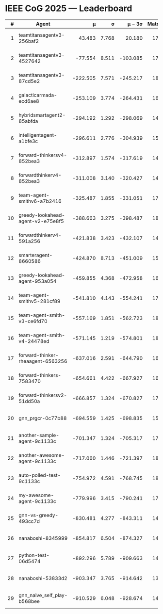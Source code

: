 # IEEE CoG 2025 — Leaderboard

| # | Agent | μ | σ | μ − 3σ | Matches | Updated |
|---:|---|---:|---:|---:|---:|---|
| 1 | teamtitansagentv3-256baf2 | 43.483 | 7.768 | 20.180 | 17956 | 2025-08-24 05:31 |
| 2 | teamtitansagentv3-4527642 | -77.554 | 8.511 | -103.085 | 17570 | 2025-08-24 05:31 |
| 3 | teamtitansagentv3-87cd5e2 | -222.505 | 7.571 | -245.217 | 18906 | 2025-08-24 05:31 |
| 4 | galacticarmada-ecd6ae8 | -253.109 | 3.774 | -264.431 | 16560 | 2025-08-24 05:31 |
| 5 | hybridsmartagent2-85abfda | -294.192 | 1.292 | -298.069 | 14990 | 2025-08-24 05:31 |
| 6 | intelligentagent-a1bfe3c | -296.611 | 2.776 | -304.939 | 15029 | 2025-08-24 05:31 |
| 7 | forward-thinkersv4-852bea3 | -312.897 | 1.574 | -317.619 | 14556 | 2025-08-24 05:31 |
| 8 | forwardthinkerv4-852bea3 | -311.008 | 3.140 | -320.427 | 14430 | 2025-08-24 05:31 |
| 9 | team-agent-smithv6-a7b2416 | -325.487 | 1.855 | -331.051 | 17860 | 2025-08-24 05:31 |
| 10 | greedy-lookahead-agent-v2-e75e8f5 | -388.663 | 3.275 | -398.487 | 18148 | 2025-08-24 05:31 |
| 11 | forwardthinkerv4-591a256 | -421.838 | 3.423 | -432.107 | 14675 | 2025-08-24 05:31 |
| 12 | smarteragent-8660586 | -424.870 | 8.713 | -451.009 | 15020 | 2025-08-24 05:31 |
| 13 | greedy-lookahead-agent-953a054 | -459.855 | 4.368 | -472.958 | 16628 | 2025-08-24 05:31 |
| 14 | team-agent-smithv5-281cf89 | -541.810 | 4.143 | -554.241 | 17500 | 2025-08-24 05:31 |
| 15 | team-agent-smith-v3-ce6fd70 | -557.169 | 1.851 | -562.723 | 18802 | 2025-08-24 05:31 |
| 16 | team-agent-smith-v4-24478ed | -571.145 | 1.219 | -574.801 | 18142 | 2025-08-24 05:31 |
| 17 | forward-thinker-rheaagent-6563256 | -637.016 | 2.591 | -644.790 | 16924 | 2025-08-24 05:31 |
| 18 | forward-thinkers-7583470 | -654.661 | 4.422 | -667.927 | 16260 | 2025-08-24 05:31 |
| 19 | forward-thinkersv2-51dd50a | -666.857 | 1.324 | -670.827 | 17124 | 2025-08-24 05:31 |
| 20 | gnn_prgcr-0c77b88 | -694.559 | 1.425 | -698.835 | 15860 | 2025-08-24 05:31 |
| 21 | another-sample-agent-9c1133c | -701.347 | 1.324 | -705.317 | 17880 | 2025-08-24 05:31 |
| 22 | another-awesome-agent-9c1133c | -717.060 | 1.446 | -721.397 | 18900 | 2025-08-24 05:31 |
| 23 | auto-polled-test-9c1133c | -754.972 | 4.591 | -768.745 | 18580 | 2025-08-24 05:31 |
| 24 | my-awesome-agent-9c1133c | -779.996 | 3.415 | -790.241 | 17720 | 2025-08-24 05:31 |
| 25 | gnn-vs-greedy-493cc7d | -830.481 | 4.277 | -843.311 | 14180 | 2025-08-24 05:31 |
| 26 | nanaboshi-8345999 | -854.817 | 6.504 | -874.327 | 14710 | 2025-08-24 05:31 |
| 27 | python-test-06d5474 | -892.296 | 5.789 | -909.663 | 14390 | 2025-08-24 05:31 |
| 28 | nanaboshi-53833d2 | -903.347 | 3.765 | -914.642 | 13740 | 2025-08-24 05:31 |
| 29 | gnn_naive_self_play-b568bee | -910.529 | 6.048 | -928.674 | 14080 | 2025-08-24 05:31 |
